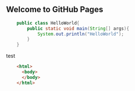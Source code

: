 ## Welcome to GitHub Pages

```java
    public class HelloWorld{
        public static void main(String[] args){
            System.out.println("HelloWorld");
        }
    }
```
test
```html
    <html>
      <body>
      </body>
    </html>
```